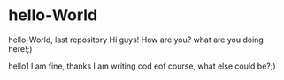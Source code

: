 # hello-World
hello-World, last repository
Hi guys!
How are you?
what are you doing here!;)

hello1
I am fine, thanks
I am writing cod eof course, what else could be?;)
